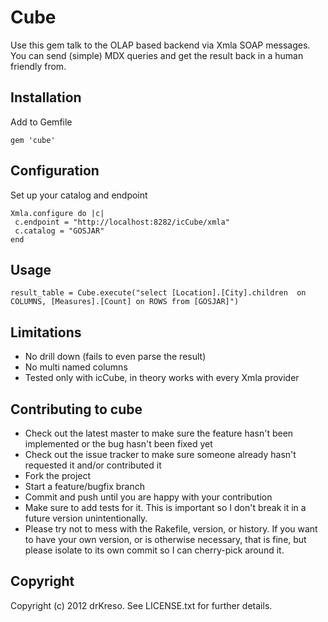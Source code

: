 Cube
================

Use this gem talk to the OLAP based backend via Xmla SOAP messages.
You can send (simple) MDX queries and get the result back in a human friendly from. 

Installation
------------
Add to Gemfile

```
gem 'cube'
```

Configuration
--------------
Set up your catalog and endpoint

```
Xmla.configure do |c|
 c.endpoint = "http://localhost:8282/icCube/xmla"
 c.catalog = "GOSJAR"
end
```

Usage
-------
```
result_table = Cube.execute("select [Location].[City].children  on COLUMNS, [Measures].[Count] on ROWS from [GOSJAR]") 
```

Limitations
------------
* No drill down (fails to even parse the result)
* No multi named columns
* Tested only with icCube, in theory works with every Xmla provider

Contributing to cube
-------------------------------
 
* Check out the latest master to make sure the feature hasn't been implemented or the bug hasn't been fixed yet
* Check out the issue tracker to make sure someone already hasn't requested it and/or contributed it
* Fork the project
* Start a feature/bugfix branch
* Commit and push until you are happy with your contribution
* Make sure to add tests for it. This is important so I don't break it in a future version unintentionally.
* Please try not to mess with the Rakefile, version, or history. If you want to have your own version, or is otherwise necessary, that is fine, but please isolate to its own commit so I can cherry-pick around it.

Copyright
----------

Copyright (c) 2012 drKreso. See LICENSE.txt for
further details.

